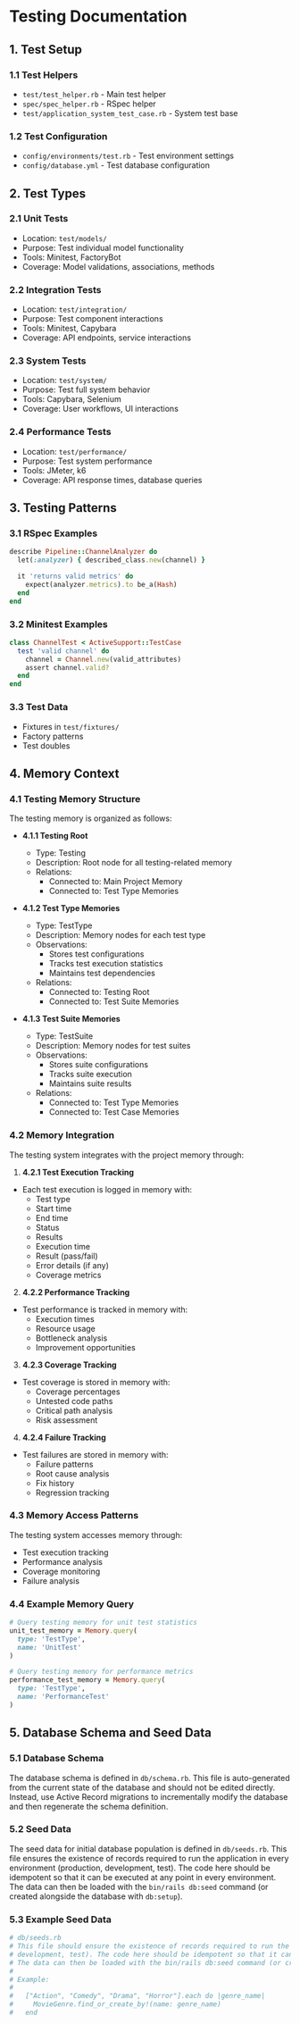 # Testing Documentation

## 1. Test Setup

### 1.1 Test Helpers
- `test/test_helper.rb` - Main test helper
- `spec/spec_helper.rb` - RSpec helper
- `test/application_system_test_case.rb` - System test base

### 1.2 Test Configuration
- `config/environments/test.rb` - Test environment settings
- `config/database.yml` - Test database configuration

## 2. Test Types

### 2.1 Unit Tests
- Location: `test/models/`
- Purpose: Test individual model functionality
- Tools: Minitest, FactoryBot
- Coverage: Model validations, associations, methods

### 2.2 Integration Tests
- Location: `test/integration/`
- Purpose: Test component interactions
- Tools: Minitest, Capybara
- Coverage: API endpoints, service interactions

### 2.3 System Tests
- Location: `test/system/`
- Purpose: Test full system behavior
- Tools: Capybara, Selenium
- Coverage: User workflows, UI interactions

### 2.4 Performance Tests
- Location: `test/performance/`
- Purpose: Test system performance
- Tools: JMeter, k6
- Coverage: API response times, database queries

## 3. Testing Patterns

### 3.1 RSpec Examples
```ruby
describe Pipeline::ChannelAnalyzer do
  let(:analyzer) { described_class.new(channel) }

  it 'returns valid metrics' do
    expect(analyzer.metrics).to be_a(Hash)
  end
end
```

### 3.2 Minitest Examples
```ruby
class ChannelTest < ActiveSupport::TestCase
  test 'valid channel' do
    channel = Channel.new(valid_attributes)
    assert channel.valid?
  end
end
```

### 3.3 Test Data
- Fixtures in `test/fixtures/`
- Factory patterns
- Test doubles

## 4. Memory Context

### 4.1 Testing Memory Structure
The testing memory is organized as follows:

- **4.1.1 Testing Root**
  - Type: Testing
  - Description: Root node for all testing-related memory
  - Relations:
    - Connected to: Main Project Memory
    - Connected to: Test Type Memories

- **4.1.2 Test Type Memories**
  - Type: TestType
  - Description: Memory nodes for each test type
  - Observations:
    - Stores test configurations
    - Tracks test execution statistics
    - Maintains test dependencies
  - Relations:
    - Connected to: Testing Root
    - Connected to: Test Suite Memories

- **4.1.3 Test Suite Memories**
  - Type: TestSuite
  - Description: Memory nodes for test suites
  - Observations:
    - Stores suite configurations
    - Tracks suite execution
    - Maintains suite results
  - Relations:
    - Connected to: Test Type Memories
    - Connected to: Test Case Memories

### 4.2 Memory Integration
The testing system integrates with the project memory through:

1.  **4.2.1 Test Execution Tracking**
   - Each test execution is logged in memory with:
     - Test type
     - Start time
     - End time
     - Status
     - Results
     - Execution time
     - Result (pass/fail)
     - Error details (if any)
     - Coverage metrics

2.  **4.2.2 Performance Tracking**
   - Test performance is tracked in memory with:
     - Execution times
     - Resource usage
     - Bottleneck analysis
     - Improvement opportunities

3.  **4.2.3 Coverage Tracking**
   - Test coverage is stored in memory with:
     - Coverage percentages
     - Untested code paths
     - Critical path analysis
     - Risk assessment

4.  **4.2.4 Failure Tracking**
   - Test failures are stored in memory with:
     - Failure patterns
     - Root cause analysis
     - Fix history
     - Regression tracking

### 4.3 Memory Access Patterns
The testing system accesses memory through:
- Test execution tracking
- Performance analysis
- Coverage monitoring
- Failure analysis

### 4.4 Example Memory Query
```ruby
# Query testing memory for unit test statistics
unit_test_memory = Memory.query(
  type: 'TestType',
  name: 'UnitTest'
)

# Query testing memory for performance metrics
performance_test_memory = Memory.query(
  type: 'TestType',
  name: 'PerformanceTest'
)
```

## 5. Database Schema and Seed Data

### 5.1 Database Schema
The database schema is defined in `db/schema.rb`. This file is auto-generated from the current state of the database and should not be edited directly. Instead, use Active Record migrations to incrementally modify the database and then regenerate the schema definition.

### 5.2 Seed Data
The seed data for initial database population is defined in `db/seeds.rb`. This file ensures the existence of records required to run the application in every environment (production, development, test). The code here should be idempotent so that it can be executed at any point in every environment. The data can then be loaded with the `bin/rails db:seed` command (or created alongside the database with `db:setup`).

### 5.3 Example Seed Data
```ruby
# db/seeds.rb
# This file should ensure the existence of records required to run the application in every environment (production,
# development, test). The code here should be idempotent so that it can be executed at any point in every environment.
# The data can then be loaded with the bin/rails db:seed command (or created alongside the database with db:setup).
#
# Example:
#
#   ["Action", "Comedy", "Drama", "Horror"].each do |genre_name|
#     MovieGenre.find_or_create_by!(name: genre_name)
#   end